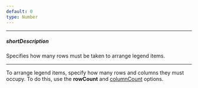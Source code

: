 ```yaml
---
default: 0
type: Number
---
```

---
##### shortDescription
Specifies how many rows must be taken to arrange legend items.

---
To arrange legend items, specify how many rows and columns they must occupy. To do this, use the **rowCount** and [columnCount](/api-reference/20%20Data%20Visualization%20Widgets/dxVectorMap/1%20Configuration/legends/columnCount.md '/Documentation/ApiReference/Data_Visualization_Widgets/dxVectorMap/Configuration/legends/#columnCount') options.
